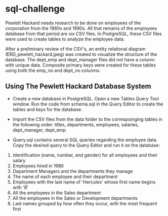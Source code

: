 # sql-challenge

Pewlett Hackard needs research to be done on employees of the corporation from the 1980s and 1990s. All that remains of the employees database from that period are six CSV files. In PostgreSQL, these CSV files were used to create tables to analyze the employee data.

After a preliminary review of the CSV's, an entity relational diagram (ERD_pewlett_hackard.jpeg) was created to visualize the structure of the database. The dept_emp and dept_manager files did not have a column with unique data. Composite primary keys were created for these tables using both the emp_no and dept_no columns.

## Using The Pewlett Hackard Database System

* Create a new database in PostgreSQL. Open a new Tables Query Tool window. Run the code from schema.sql in the Query Editor to create the tables and keys for the database.

* Import the CSV files from the data folder to the correspoinging tables in the following order: titles, departments, employees, salaries, dept_manager, dept_emp

* Query.sql contains several SQL queries regarding the employee data. Copy the desired query to the Query Editor and run it on the database:

1. Identification (name, number, and gender) for all employees and their salary
2. Employees hired in 1986
3. Department Managers and the departments they manage
4. The name of each employee and their department
5. Employees with the last name of 'Hercules' whose first name begins with 'B'
6. All the employees in the Sales department
7. All the employees in the Sales or Development departments
8. Last names grouped by how often they occur, with the most frequent first
